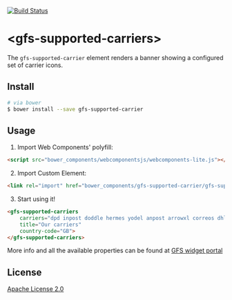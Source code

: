 [![Build Status](https://travis-ci.org/GlobalFreightSolutions/gfs-supported-carriers.svg?branch=master)](https://travis-ci.org/GlobalFreightSolutions/gfs-supported-carriers)


# &lt;gfs-supported-carriers&gt;

The `gfs-supported-carrier` element renders a banner showing a configured set of carrier icons.

## Install

```bash
# via bower
$ bower install --save gfs-supported-carrier
```

## Usage

1. Import Web Components' polyfill:

```html
<script src="bower_components/webcomponentsjs/webcomponents-lite.js"></script>
```

2. Import Custom Element:

```html
<link rel="import" href="bower_components/gfs-supported-carrier/gfs-supported-carrier.html">
```

3. Start using it!

<!---
```
<custom-element-demo>
    <template>
        <script src="../webcomponentsjs/webcomponents-lite.js"></script>
        <link rel="import" href="gfs-supported-carrier.html">
        <next-code-block></next-code-block>
    </template>
</custom-element-demo>
```
-->

```html
<gfs-supported-carriers
	carriers="dpd inpost doddle hermes yodel anpost arrowxl correos dhlexpress"
	title="Our carriers"
    country-code="GB">
</gfs-supported-carriers>
```

More info and all the available properties can be found at [GFS widget portal](http://developer.justshoutgfs.com/info/documentation/gfs-checkout/the-gfs-checkout-widgets/supported-carriers-widget/ "The Supported Carriers Widget")


## License

[Apache License 2.0](https://www.apache.org/licenses/LICENSE-2.0.html)